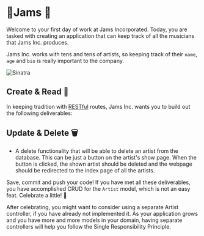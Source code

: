 #  🎸Jams 🎸
Welcome to your first day of work at Jams Incorporated. Today, you are tasked with creating an application that can keep track of all the musicians that Jams Inc. produces.

Jams Inc. works with tens and tens of artists, so keeping track of their `name`, `age` and `bio` is really important to the company.

![Sinatra](https://raw.githubusercontent.com/bmizerany/sinatra/work/lib/sinatra/images/404.png)

## Create & Read 📓
In keeping tradition with [RESTful](http://www.restular.com/) routes, Jams Inc. wants you to build out the following deliverables:

<!-- * A database of `Artists` that will allow for a `name` string, `age` integer and `bio` string. If you created your database properly, you should be able to seed the database with the given `seeds.rb` file. -->

<!-- * An index page that displays the names of all the artists in your database. -->

  <!-- * A nice to have feature: On the index page, clicking on the name of the artist would link me to their show page (see below). -->


<!-- * A dynamically generated show page for a single artist that shows their `name`, `age` and `bio`. -->

<!-- * A form to log a new artist with their `name`, `age` and `bio`. After the form is submitted, the user should be redirected to the saved artist's show page. -->

<!-- After you meet these deliverables, save and commit your code. Celebrate a little because you have now finished the *CR* part of your *CRUD* application. Yay! 💯 -->

## Update & Delete 🗑
<!-- After a little celebration, your manager comes up to you and asks if you can implement some more features. Eager to make your application bigger and better, you say yes. Here are some more deliverables that your manager wants you to build out: -->

<!-- * A dynamically generated edit-form for a single artist that is auto populated with the selected artist's information. After the edit-form is submitted, the site should redirect the user back to the show page, showing the new updated information. -->

  <!-- * A nice to have feature: On the artist's show page, have a link that will take the user to that artist's edit page. -->


* A delete functionality that will be able to delete an artist from the database. This can be just a button on the artist's show page. When the button is clicked, the shown artist should be deleted and the webpage should be redirected to the index page of all the artists.

Save, commit and push your code! If you have met all these deliverables, you have accomplished CRUD for the `Artist` model, which is not an easy feat. Celebrate a little! 🎉

After celebrating, you might want to consider using a separate Artist controller, if you have already not implemented it. As your application grows and you have more and more models in your domain, having separate controllers will help you follow the Single Responsibility Principle.
